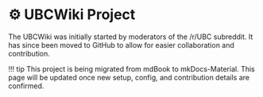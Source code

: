 # ⚙️ UBCWiki Project

The UBCWiki was initially started by moderators of the /r/UBC subreddit. It has since been moved to GitHub to allow for easier collaboration and contribution.

!!! tip
    This project is being migrated from mdBook to mkDocs-Material. This page will be updated once new setup, config, and contribution details are confirmed.

